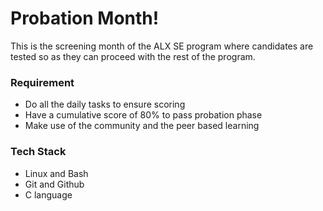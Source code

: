 # Probation Month!
This is the screening month of the ALX SE program where candidates are tested so as they can proceed with the rest of the program.

### Requirement
* Do all the daily tasks to ensure scoring
* Have a cumulative score of 80% to pass probation phase
* Make use of the community and the peer based learning

### Tech Stack
* Linux and Bash
* Git and Github
* C language
